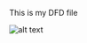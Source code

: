 This is my DFD file

![alt text](https://cloud.githubusercontent.com/assets/21342507/19137579/922089c0-8b3a-11e6-9997-b2122109075b.PNG)
